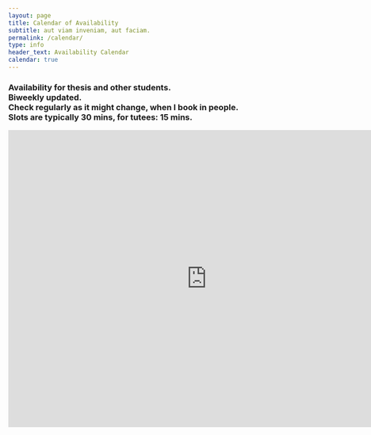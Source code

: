 ```yaml
---
layout: page
title: Calendar of Availability
subtitle: aut viam inveniam, aut faciam.
permalink: /calendar/
type: info
header_text: Availability Calendar
calendar: true
---
```

<div class="span3">
	<h3> Availability for thesis and other students. <br> Biweekly updated. <br> Check regularly as it might change, when I book in people.  <br> Slots are typically 30 mins, for tutees: 15 mins. </h3>
<div class="span9">
	<iframe src="https://calendar.google.com/calendar/embed?src=3stv1olfiheb8gl4to58u4ocmg%40group.calendar.google.com&ctz=Europe/London" style="border: 0" width="800" height="600" frameborder="0" scrolling="no"></iframe>
</div>

